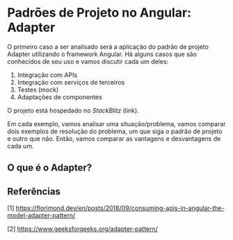 # Padrões de Projeto no Angular: Adapter

O primeiro caso a ser analisado será a aplicação do padrão de projeto Adapter utilizando o framework Angular. Há alguns casos que são conhecidos de seu uso e vamos discutir cada um deles:

1. Integração com APIs
2. Integração com serviços de terceiros
3. Testes (mock)
4. Adaptações de componentes

O projeto está hospedado no *StackBlitz* (link).

Em cada exemplo, vamos analisar uma situação/problema, vamos comparar dois exemplos de resolução do problema, um que siga o padrão de projeto e outro que não. Então, vamos comparar as vantagens e desvantagens de cada um.

## O que é o Adapter?

## Referências

[1] <https://florimond.dev/en/posts/2018/09/consuming-apis-in-angular-the-model-adapter-pattern/>

[2] <https://www.geeksforgeeks.org/adapter-pattern/>
